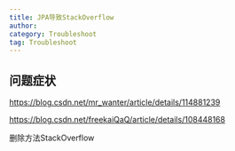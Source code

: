 ```yaml
---
title: JPA导致StackOverflow
author: 
category: Troubleshoot
tag: Troubleshoot
---
```


## 问题症状

https://blog.csdn.net/mr_wanter/article/details/114881239

https://blog.csdn.net/freekaiQaQ/article/details/108448168

删除方法StackOverflow
